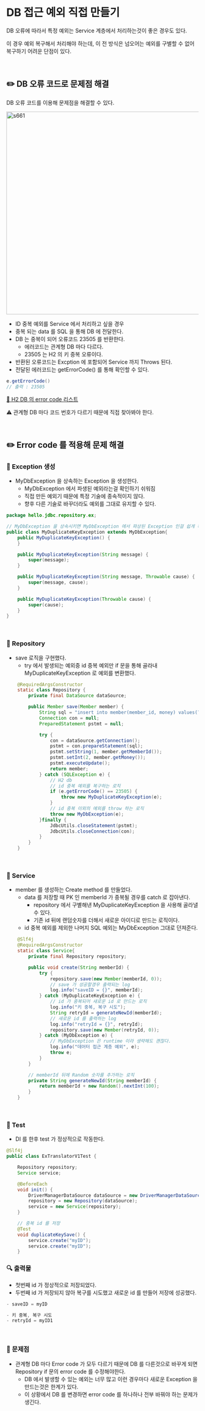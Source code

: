 # DB 접근 예외 직접 만들기

DB 오류에 따라서 특정 예외는 Service 계층에서 처리하는것이 좋은 경우도 있다.

이 경우 예외 복구해서 처리해야 하는데,
이 전 방식은 넘오어는 예외를 구별할 수 없어 복구하기 어려운 단점이 있다.

<br>

## ✏️ DB 오류 코드로 문제점 해결

DB 오류 코드를 이용해 문제점을 해결할 수 있다.

<img width="532" alt="s661" src="https://user-images.githubusercontent.com/115536240/215923077-559c487c-27ee-45c9-990c-7cd0f969a13b.png">

- ID 중복 예외를 Service 에서 처리하고 싶을 경우
- 중복 되는 data 를 SQL 을 통해 DB 에 전달한다.
- DB 는 중복이 되어 오류코드 23505 를 반환한다.
    - 에러코드는 관계형 DB 마다 다르다.
    - 23505 는 H2 의 키 중복 오류이다.
- 반환된 오류코드는 Excption 에 포함되어 Service 까지 Throws 된다.
- 전달된 에러코드는 getErrorCode() 를 통해 확인할 수 있다.

```java
e.getErrorCode()
// 출력 : 23505
```

[🔗 H2 DB 의 error code 리스트](https://www.h2database.com/javadoc/org/h2/api/ErrorCode.html)

⚠️ 관계형 DB 마다 코드 번호가 다르기 때문에 직접 찾아봐야 한다.

<br>

## ✏️ Error code 를 적용해 문제 해결

### 📍 Exception 생성

- MyDbException 을 상속하는 Exception 을 생성한다.
    - MyDbException 에서 파생된 예외라는걸 확인하기 쉬워짐
    - 직접 만든 예외기 때문에 특정 기술에 종속적이지 않다.
    - 향후 다른 기술로 바꾸더라도 예외를 그대로 유지할 수 있다.

```java
package hello.jdbc.repository.ex;

// MyDbException 을 상속시키면 MyDbException 에서 파상된 Exception 인걸 쉽게 확인할 수 있다.
public class MyDuplicateKeyException extends MyDbException{
    public MyDuplicateKeyException() {
    }

    public MyDuplicateKeyException(String message) {
        super(message);
    }

    public MyDuplicateKeyException(String message, Throwable cause) {
        super(message, cause);
    }

    public MyDuplicateKeyException(Throwable cause) {
        super(cause);
    }
}
```

<br>

### 📍 Repository

- save 로직을 구현했다.
    - try 에서 발생되는 예외중 id 중복 예외만 if 문을 통해 골라내 MyDuplicateKeyException 로 예외를 변환했다.

```java
    @RequiredArgsConstructor
    static class Repository {
        private final DataSource dataSource;

        public Member save(Member member) {
            String sql = "insert into member(member_id, money) values(?,?)";
            Connection con = null;
            PreparedStatement pstmt = null;

            try {
                con = dataSource.getConnection();
                pstmt = con.prepareStatement(sql);
                pstmt.setString(1, member.getMemberId());
                pstmt.setInt(2, member.getMoney());
                pstmt.executeUpdate();
                return member;
            } catch (SQLException e) {
                // H2 db
                // id 중복 예외를 복구하는 로직
                if (e.getErrorCode() == 23505) {
                    throw new MyDuplicateKeyException(e);
                }
                // id 중복 이외의 예외를 throw 하는 로직
                throw new MyDbException(e);
            }finally {
                JdbcUtils.closeStatement(pstmt);
                JdbcUtils.closeConnection(con);
            }
        }
    }
```

<br>

### 📍 Service

- member 를 생성하는 Create method 를 만들었다.
    - data 를 저장할 때 PK 인 memberId 가 중복될 경우를 catch 로 잡아낸다.
        - repository 에서 구별해낸 MyDuplicateKeyException 을 사용해 골라낼 수 있다.
        - 기존 id 뒤에 랜덤숫자를 더해서 새로운 아이디로 만드는 로직이다.
    - id 중복 예외를 제외한 나머지 SQL 예외는 MyDbException 그대로 던져준다.

```java
    @Slf4j
    @RequiredArgsConstructor
    static class Service{
        private final Repository repository;

        public void create(String memberId) {
            try {
                repository.save(new Member(memberId, 0));
                // save 가 성공할경우 출력되는 log
                log.info("saveID = {}", memberId);
            } catch (MyDuplicateKeyException e) {
                // id 가 중복되어 새로운 id 로 만드는 로직
                log.info("키 중복, 복구 시도");
                String retryId = generateNewId(memberId);
                // 새로운 id 를 출력하는 log
                log.info("retryId = {}", retryId);
                repository.save(new Member(retryId, 0));
            } catch (MyDbException e) {
                // MyDbException 은 runtime 이라 생략해도 괜찮다.
                log.info("데어터 접근 계층 예외", e);
                throw e;
            }
        }

        // memberId 뒤에 Random 숫자를 추가하는 로직
        private String generateNewId(String memberId) {
            return memberId + new Random().nextInt(100);
        }
    }
```

<br>

### 📍 Test

- DI 를 한후 test 가 정상적으로 작동한다.

```java
@Slf4j
public class ExTranslatorV1Test {

    Repository repository;
    Service service;

    @BeforeEach
    void init() {
        DriverManagerDataSource dataSource = new DriverManagerDataSource(URL, USERNAME, PASSWORD);
        repository = new Repository(dataSource);
        service = new Service(repository);
    }

    // 중복 id 를 저장
    @Test
    void duplicateKeySave() {
        service.create("myID");
        service.create("myID");
    }
```

### 🔍 출력물

- 첫번째 id 가 정상적으로 저장되었다.
- 두번째 id 가 저장되지 않아 복구를 시도했고 새로운 id 를 만들어 저장에 성공했다.

```java
- saveID = myID

- 키 중복, 복구 시도
- retryId = myID1
```

<br>

### 📍 문제점

- 관계형 DB 마다 Error code 가 모두 다르기 때문에 DB 를 다른것으로 바꾸게 되면 Repository if 문의 error code 를 수정해야한다.
    - DB 에서 발생할 수 있는 예외는 너무 많고 이런 경우마다 새로운 Exception 을 만드는것은 한계가 있다.
    - 이 상황에서 DB 를 변경하면 error code 를 하나하나 전부 바꿔야 하는 문제가 생긴다.
